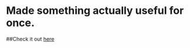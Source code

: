 # Made something actually useful for once. 

##Check it out  <a href="https://crypto-pig.netlify.com/"> here</a>